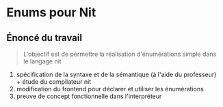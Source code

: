 Enums pour Nit
==============

Énoncé du travail
-----------------

> L'objectif est de permettre la réalisation d'énumérations
> simple dans le langage nit
> 
1.  spécification de la syntaxe et de la sémantique 
    (à l'aide du professeur) + étude du compilateur nit
2.  modification du frontend pour déclarer et utiliser les énumérations
3.  preuve de concept fonctionnelle dans l'interpréteur
